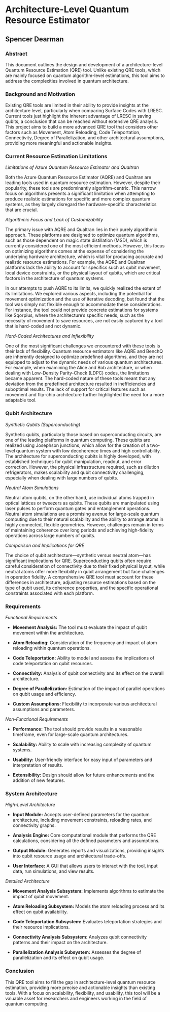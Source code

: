 # Architecture-Level Quantum Resource Estimator

## Spencer Dearman

### **Abstract**

This document outlines the design and development of a architecture-level Quantum Resource Estimation (QRE) tool. Unlike existing QRE tools, which are mainly focused on quantum algorithm-level estimations, this tool aims to address the complexities involved in quantum architecture.


### **Background and Motivation**

Existing QRE tools are limited in their ability to provide insights at the architecture level, particularly when comparing Surface Codes with LRESC. Current tools just highlight the inherent advantage of LRESC in saving qubits, a conclusion that can be reached without extensive QRE analysis. This project aims to build a more advanced QRE tool that considers other factors such as Movement, Atom Reloading, Code Teleportation, Connectivity, Degree of Parallelization, and other architectural assumptions, providing more meaningful and actionable insights.

 
### **Current Resource Estimation Limitations**

_Limitations of Azure Quantum Resource Estimator and Qualtran_

Both the Azure Quantum Resource Estimator (AQRE) and Qualtran are leading tools used in quantum resource estimation. However, despite their popularity, these tools are predominantly algorithm-centric. This narrow focus on algorithms presents a significant limitation when attempting to produce realistic estimations for specific and more complex quantum systems, as they largely disregard the hardware-specific characteristics that are crucial.

_Algorithmic Focus and Lack of Customizability_

The primary issue with AQRE and Qualtran lies in their purely algorithmic approach. These platforms are designed to optimize quantum algorithms, such as those dependent on magic state distillation (MSD), which is currently considered one of the most efficient methods. However, this focus on optimizing algorithms comes at the expense of considering the underlying hardware architecture, which is vital for producing accurate and realistic resource estimations. For example, the AQRE and Qualtran platforms lack the ability to account for specifics such as qubit movement, local device constraints, or the physical layout of qubits, which are critical factors in the architecture of quantum systems.

In our attempts to push AQRE to its limits, we quickly realized the extent of its limitations. We explored various aspects, including the potential for movement optimization and the use of iterative decoding, but found that the tool was simply not flexible enough to accommodate these considerations. For instance, the tool could not provide concrete estimations for systems like Sqorpius, where the architecture’s specific needs, such as the necessity of movement to save resources, are not easily captured by a tool that is hard-coded and not dynamic.

_Hard-Coded Architectures and Inflexibility_

One of the most significant challenges we encountered with these tools is their lack of flexibility. Quantum resource estimators like AQRE and BenchQ are inherently designed to optimize predefined algorithms, and they are not equipped to adjust to the dynamic needs of various quantum architectures. For example, when examining the Alice and Bob architecture, or when dealing with Low-Density Parity-Check (LDPC) codes, the limitations became apparent. The hard-coded nature of these tools meant that any deviation from the predefined architecture resulted in inefficiencies and suboptimal results. The lack of support for critical features such as movement and flip-chip architecture further highlighted the need for a more adaptable tool.

 
### **Qubit Architecture**

_Synthetic Qubits (Superconducting)_

Synthetic qubits, particularly those based on superconducting circuits, are one of the leading platforms in quantum computing. These qubits are realized using Josephson junctions, which allow for the creation of a two-level quantum system with low decoherence times and high controllability. The architecture for superconducting qubits is highly developed, with established techniques for qubit manipulation, readout, and error correction. However, the physical infrastructure required, such as dilution refrigerators, makes scalability and qubit connectivity challenging, especially when dealing with large numbers of qubits.

_Neutral Atom Simulations_

Neutral atom qubits, on the other hand, use individual atoms trapped in optical lattices or tweezers as qubits. These qubits are manipulated using laser pulses to perform quantum gates and entanglement operations. Neutral atom simulations are a promising avenue for large-scale quantum computing due to their natural scalability and the ability to arrange atoms in highly connected, flexible geometries. However, challenges remain in terms of maintaining coherence over long periods and achieving high-fidelity operations across large numbers of qubits.

_Comparison and Implications for QRE_

The choice of qubit architecture—synthetic versus neutral atom—has significant implications for QRE. Superconducting qubits often require careful consideration of connectivity due to their fixed physical layout, while neutral atoms offer more flexibility in qubit arrangement but face challenges in operation fidelity. A comprehensive QRE tool must account for these differences in architecture, adjusting resource estimations based on the type of qubit used, its coherence properties, and the specific operational constraints associated with each platform.

### **Requirements**

_Functional Requirements_

- **Movement Analysis:** The tool must evaluate the impact of qubit movement within the architecture.

- **Atom Reloading:** Consideration of the frequency and impact of atom reloading within quantum operations.

- **Code Teleportation:** Ability to model and assess the implications of code teleportation on qubit resources.

- **Connectivity:** Analysis of qubit connectivity and its effect on the overall architecture.

- **Degree of Parallelization:** Estimation of the impact of parallel operations on qubit usage and efficiency.

- **Custom Assumptions:** Flexibility to incorporate various architectural assumptions and parameters.

_Non-Functional Requirements_

- **Performance:** The tool should provide results in a reasonable timeframe, even for large-scale quantum architectures.

- **Scalability:** Ability to scale with increasing complexity of quantum systems.

- **Usability:** User-friendly interface for easy input of parameters and interpretation of results.

- **Extensibility:** Design should allow for future enhancements and the addition of new features.

### **System Architecture**

_High-Level Architecture_

- **Input Module:** Accepts user-defined parameters for the quantum architecture, including movement constraints, reloading rates, and connectivity graphs.

- **Analysis Engine:** Core computational module that performs the QRE calculations, considering all the defined parameters and assumptions.

- **Output Module:** Generates reports and visualizations, providing insights into qubit resource usage and architectural trade-offs.

- **User Interface:** A GUI that allows users to interact with the tool, input data, run simulations, and view results.

_Detailed Architecture_

- **Movement Analysis Subsystem:** Implements algorithms to estimate the impact of qubit movement.

- **Atom Reloading Subsystem:** Models the atom reloading process and its effect on qubit availability.

- **Code Teleportation Subsystem:** Evaluates teleportation strategies and their resource implications.

- **Connectivity Analysis Subsystem:** Analyzes qubit connectivity patterns and their impact on the architecture.

- **Parallelization Analysis Subsystem:** Assesses the degree of parallelization and its effect on qubit usage.

### **Conclusion**

This QRE tool aims to fill the gap in architecture-level quantum resource estimation, providing more precise and actionable insights than existing tools. With a focus on scalability, flexibility, and usability, this tool will be a valuable asset for researchers and engineers working in the field of quantum computing.
